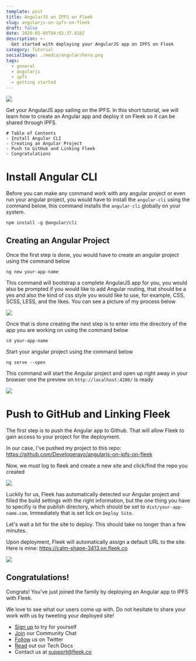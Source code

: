 ```yaml
---
template: post
title: AngularJS on IPFS on Fleek
slug: angularjs-on-ipfs-on-fleek
draft: false
date: 2020-05-05T04:02:37.816Z
description: >-
  Get started with deploying your AngularJS app on IPFS on Fleek
category: Tutorial
socialImage: ./media/angular/hero.png
tags:
  - general
  - angularjs
  - ipfs
  - getting started
---
```


![](images/angular/hero.png)


Get your AngularJS app sailing on the IPFS. In this short tutorial, we will learn how to create an Angular app and deploy it on Fleek so it can be shared through IPFS.

```
# Table of Contents
- Install Angular CLI
- Creating an Angular Project
- Push to GitHub and Linking Fleek
- Congratulations
```

# Install Angular CLI

Before you can make any command work with any angular project or even run your angular project, you would have to install the `angular-cli` using the command below, this command installs the `angular-cli` globally on your system.

```
npm install -g @angular/cli
```

## Creating an Angular Project

Once the first step is done, you would have to create an angular project using the command below

```
ng new your-app-name
```

This command will bootstrap a complete AngularJS app for you, you would also be prompted if you would like to add Angular routing, that should be a yes and also the kind of css style you would like to use, for example, CSS, SCSS, LESS, and the likes. You can see a picture of my process below

![](images/angular/terminal.png)

Once that is done creating the next step is to enter into the directory of the app you are working on using the command below

```
cd your-app-name
```

Start your angular project using the command below

```
ng serve --open
```

This command will start the Angular project and open up right away in your browser one the preview on `http://localhost:4200/` is ready


![](images/angular/1.png)

# Push to GitHub and Linking Fleek

The first step is to push the Angular app to Github. That will allow Fleek to gain access to your project for the deployment.

In our case, I've pushed my project to this repo: https://github.com/Developerayo/angularjs-on-ipfs-on-fleek

Now, we must log to fleek and create a new site and click/find the repo you created

![](images/angular/2.png)

Luckily for us, Fleek has automatically detected our Angular project and filled the build settings with the right information, but the one thing you have to specifiy is the publish directory, which should be set to `dist/your-app-name.com`. Immediately that is set lick on `Deploy Site`. 

Let's wait a bit for the site to deploy. This should take no longer than a few minutes.

Upon deployment, Fleek will automatically assign a default URL to the site. 
Here is mine: https://calm-shape-3413.on.fleek.co

![](images/angular/3.png)

## Congratulations!

Congrats! You've just joined the family by deploying an Angular app to IPFS with Fleek.

We love to see what our users come up with. Do not hesitate to share your work with us by tweeting your deployed site!

* [Sign up](https://app.fleek.co) to try for yourself
* [Join](https://join.slack.com/t/fleek-public/shared_invite/zt-bxna7y1d-PbVdut4rgHt5jM6Zjg9g9A) our Community Chat
* [Follow](https://twitter.com/FleekHQ) us on Twitter
* [Read](https://docs.fleek.co/) out our Tech Docs
* Contact us at support@fleek.co 

